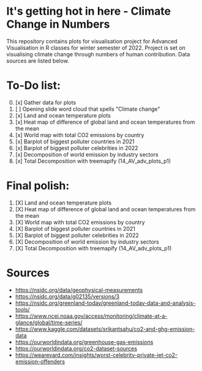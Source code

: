 # It's getting hot in here - Climate Change in Numbers
This repository contains plots for visualisation project for Advanced Visualisation in R classes for winter semester of 2022. Project is set on visualising climate change through numbers of human contribution. Data sources are listed below. 

# To-Do list:
0) [x] Gather data for plots
0) [ ] Opening slide word cloud that spells "Climate change"
1) [x] Land and ocean temperature plots
2) [x] Heat map of difference of global land and ocean temperatures from the mean
3) [x] World map with total CO2 emissions by country
4) [x] Barplot of biggest polluter countries in 2021
5) [x] Barplot of biggest polluter celebrities in 2022
6) [x] Decomposition of world emission by industry sectors
7) [x] Total Decomposition with treemapify (14_AV_adv_plots_p1)

# Final polish:
1) [X] Land and ocean temperature plots
2) [X] Heat map of difference of global land and ocean temperatures from the mean
3) [X] World map with total CO2 emissions by country
4) [X] Barplot of biggest polluter countries in 2021
5) [X] Barplot of biggest polluter celebrities in 2022
6) [X] Decomposition of world emission by industry sectors
7) [X] Total Decomposition with treemapify (14_AV_adv_plots_p1)


# Sources
- https://nsidc.org/data/geophysical-measurements
- https://nsidc.org/data/g02135/versions/3
- https://nsidc.org/greenland-today/greenland-today-data-and-analysis-tools/
- https://www.ncei.noaa.gov/access/monitoring/climate-at-a-glance/global/time-series/
- https://www.kaggle.com/datasets/srikantsahu/co2-and-ghg-emission-data
- https://ourworldindata.org/greenhouse-gas-emissions
- https://ourworldindata.org/co2-dataset-sources
- https://weareyard.com/insights/worst-celebrity-private-jet-co2-emission-offenders
